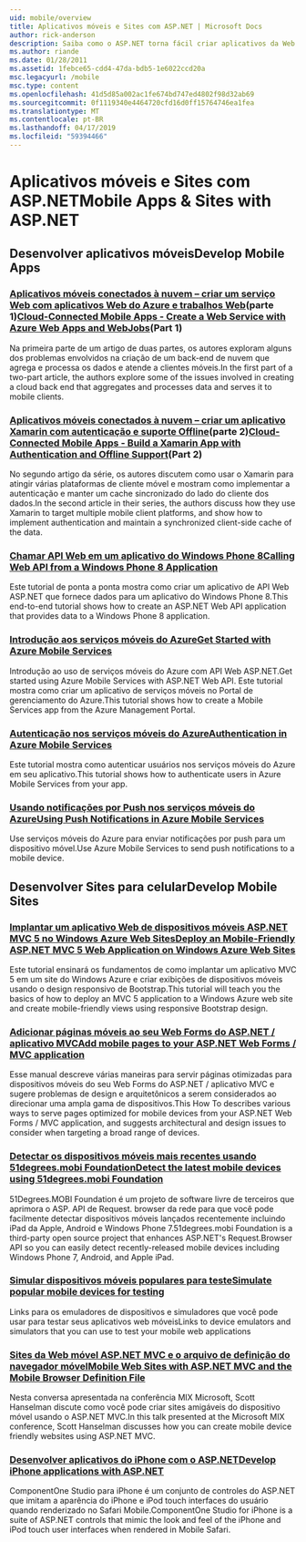 ```yaml
---
uid: mobile/overview
title: Aplicativos móveis e Sites com ASP.NET | Microsoft Docs
author: rick-anderson
description: Saiba como o ASP.NET torna fácil criar aplicativos da Web móveis
ms.author: riande
ms.date: 01/28/2011
ms.assetid: 1febce65-cdd4-47da-bdb5-1e6022ccd20a
msc.legacyurl: /mobile
msc.type: content
ms.openlocfilehash: 41d5d85a002ac1fe674bd747ed4802f98d32ab69
ms.sourcegitcommit: 0f1119340e4464720cfd16d0ff15764746ea1fea
ms.translationtype: MT
ms.contentlocale: pt-BR
ms.lasthandoff: 04/17/2019
ms.locfileid: "59394466"
---
```

# <a name="mobile-apps--sites-with-aspnet"></a><span data-ttu-id="61fd7-103">Aplicativos móveis e Sites com ASP.NET</span><span class="sxs-lookup"><span data-stu-id="61fd7-103">Mobile Apps & Sites with ASP.NET</span></span>

## <a name="develop-mobile-apps"></a><span data-ttu-id="61fd7-104">Desenvolver aplicativos móveis</span><span class="sxs-lookup"><span data-stu-id="61fd7-104">Develop Mobile Apps</span></span>


### <a name="cloud-connected-mobile-apps---create-a-web-service-with-azure-web-apps-and-webjobshttpsmsdnmicrosoftcommagazinemt185572part-1"></a><span data-ttu-id="61fd7-105">[Aplicativos móveis conectados à nuvem – criar um serviço Web com aplicativos Web do Azure e trabalhos Web](https://msdn.microsoft.com/magazine/mt185572)(parte 1)</span><span class="sxs-lookup"><span data-stu-id="61fd7-105">[Cloud-Connected Mobile Apps - Create a Web Service with Azure Web Apps and WebJobs](https://msdn.microsoft.com/magazine/mt185572)(Part 1)</span></span>

<span data-ttu-id="61fd7-106">Na primeira parte de um artigo de duas partes, os autores exploram alguns dos problemas envolvidos na criação de um back-end de nuvem que agrega e processa os dados e atende a clientes móveis.</span><span class="sxs-lookup"><span data-stu-id="61fd7-106">In the first part of a two-part article, the authors explore some of the issues involved in creating a cloud back end that aggregates and processes data and serves it to mobile clients.</span></span>


### <a name="cloud-connected-mobile-apps---build-a-xamarin-app-with-authentication-and-offline-supporthttpsmsdnmicrosoftcommagazinemt422581aspxpart-2"></a><span data-ttu-id="61fd7-107">[Aplicativos móveis conectados à nuvem – criar um aplicativo Xamarin com autenticação e suporte Offline](https://msdn.microsoft.com/magazine/mt422581.aspx)(parte 2)</span><span class="sxs-lookup"><span data-stu-id="61fd7-107">[Cloud-Connected Mobile Apps - Build a Xamarin App with Authentication and Offline Support](https://msdn.microsoft.com/magazine/mt422581.aspx)(Part 2)</span></span>

<span data-ttu-id="61fd7-108">No segundo artigo da série, os autores discutem como usar o Xamarin para atingir várias plataformas de cliente móvel e mostram como implementar a autenticação e manter um cache sincronizado do lado do cliente dos dados.</span><span class="sxs-lookup"><span data-stu-id="61fd7-108">In the second article in their series, the authors discuss how they use Xamarin to target multiple mobile client platforms, and show how to implement authentication and maintain a synchronized client-side cache of the data.</span></span>


### <a name="calling-web-api-from-a-windows-phone-8-applicationweb-apioverviewmobile-clientscalling-web-api-from-a-windows-phone-8-applicationmd"></a>[<span data-ttu-id="61fd7-109">Chamar API Web em um aplicativo do Windows Phone 8</span><span class="sxs-lookup"><span data-stu-id="61fd7-109">Calling Web API from a Windows Phone 8 Application</span></span>](../web-api/overview/mobile-clients/calling-web-api-from-a-windows-phone-8-application.md)

<span data-ttu-id="61fd7-110">Este tutorial de ponta a ponta mostra como criar um aplicativo de API Web ASP.NET que fornece dados para um aplicativo do Windows Phone 8.</span><span class="sxs-lookup"><span data-stu-id="61fd7-110">This end-to-end tutorial shows how to create an ASP.NET Web API application that provides data to a Windows Phone 8 application.</span></span>


### <a name="get-started-with-azure-mobile-serviceshttpsazuremicrosoftcomdocumentationarticlesmobile-services-dotnet-backend-windows-store-dotnet-get-startedwtmcidzumoaspnet"></a>[<span data-ttu-id="61fd7-111">Introdução aos serviços móveis do Azure</span><span class="sxs-lookup"><span data-stu-id="61fd7-111">Get Started with Azure Mobile Services</span></span>](https://azure.microsoft.com/documentation/articles/mobile-services-dotnet-backend-windows-store-dotnet-get-started?WT.mc_id=zumo_aspnet)

<span data-ttu-id="61fd7-112">Introdução ao uso de serviços móveis do Azure com API Web ASP.NET.</span><span class="sxs-lookup"><span data-stu-id="61fd7-112">Get started using Azure Mobile Services with ASP.NET Web API.</span></span> <span data-ttu-id="61fd7-113">Este tutorial mostra como criar um aplicativo de serviços móveis no Portal de gerenciamento do Azure.</span><span class="sxs-lookup"><span data-stu-id="61fd7-113">This tutorial shows how to create a Mobile Services app from the Azure Management Portal.</span></span>


### <a name="authentication-in-azure-mobile-serviceshttpsazuremicrosoftcomdocumentationarticlesmobile-services-dotnet-backend-windows-store-dotnet-get-started-userswtmcidzumoaspnet"></a>[<span data-ttu-id="61fd7-114">Autenticação nos serviços móveis do Azure</span><span class="sxs-lookup"><span data-stu-id="61fd7-114">Authentication in Azure Mobile Services</span></span>](https://azure.microsoft.com/documentation/articles/mobile-services-dotnet-backend-windows-store-dotnet-get-started-users/?WT.mc_id=zumo_aspnet)

<span data-ttu-id="61fd7-115">Este tutorial mostra como autenticar usuários nos serviços móveis do Azure em seu aplicativo.</span><span class="sxs-lookup"><span data-stu-id="61fd7-115">This tutorial shows how to authenticate users in Azure Mobile Services from your app.</span></span>


### <a name="using-push-notifications-in-azure-mobile-serviceshttpsazuremicrosoftcomdocumentationarticlesmobile-services-dotnet-backend-windows-store-dotnet-get-started-pushwtmcidzumoaspnet"></a>[<span data-ttu-id="61fd7-116">Usando notificações por Push nos serviços móveis do Azure</span><span class="sxs-lookup"><span data-stu-id="61fd7-116">Using Push Notifications in Azure Mobile Services</span></span>](https://azure.microsoft.com/documentation/articles/mobile-services-dotnet-backend-windows-store-dotnet-get-started-push/?WT.mc_id=zumo_aspnet)

<span data-ttu-id="61fd7-117">Use serviços móveis do Azure para enviar notificações por push para um dispositivo móvel.</span><span class="sxs-lookup"><span data-stu-id="61fd7-117">Use Azure Mobile Services to send push notifications to a mobile device.</span></span>


## <a name="develop-mobile-sites"></a><span data-ttu-id="61fd7-118">Desenvolver Sites para celular</span><span class="sxs-lookup"><span data-stu-id="61fd7-118">Develop Mobile Sites</span></span>


### <a name="deploy-an-mobile-friendly-aspnet-mvc-5-web-application-on-windows-azure-web-siteshttpsdocsmicrosoftcomazureapp-service-webweb-sites-dotnet-deploy-aspnet-mvc-mobile-app"></a>[<span data-ttu-id="61fd7-119">Implantar um aplicativo Web de dispositivos móveis ASP.NET MVC 5 no Windows Azure Web Sites</span><span class="sxs-lookup"><span data-stu-id="61fd7-119">Deploy an Mobile-Friendly ASP.NET MVC 5 Web Application on Windows Azure Web Sites</span></span>](https://docs.microsoft.com/azure/app-service-web/web-sites-dotnet-deploy-aspnet-mvc-mobile-app)

<span data-ttu-id="61fd7-120">Este tutorial ensinará os fundamentos de como implantar um aplicativo MVC 5 em um site do Windows Azure e criar exibições de dispositivos móveis usando o design responsivo de Bootstrap.</span><span class="sxs-lookup"><span data-stu-id="61fd7-120">This tutorial will teach you the basics of how to deploy an MVC 5 application to a Windows Azure web site and create mobile-friendly views using responsive Bootstrap design.</span></span>


### <a name="add-mobile-pages-to-your-aspnet-web-forms--mvc-applicationwhitepapersadd-mobile-pages-to-your-aspnet-web-forms-mvc-applicationmd"></a>[<span data-ttu-id="61fd7-121">Adicionar páginas móveis ao seu Web Forms do ASP.NET / aplicativo MVC</span><span class="sxs-lookup"><span data-stu-id="61fd7-121">Add mobile pages to your ASP.NET Web Forms / MVC application</span></span>](../whitepapers/add-mobile-pages-to-your-aspnet-web-forms-mvc-application.md)

<span data-ttu-id="61fd7-122">Esse manual descreve várias maneiras para servir páginas otimizadas para dispositivos móveis do seu Web Forms do ASP.NET / aplicativo MVC e sugere problemas de design e arquitetônicos a serem considerados ao direcionar uma ampla gama de dispositivos.</span><span class="sxs-lookup"><span data-stu-id="61fd7-122">This How To describes various ways to serve pages optimized for mobile devices from your ASP.NET Web Forms / MVC application, and suggests architectural and design issues to consider when targeting a broad range of devices.</span></span>


### <a name="detect-the-latest-mobile-devices-using-51degreesmobi-foundationhttpsgithubcom51degreesdotnet-device-detection"></a>[<span data-ttu-id="61fd7-123">Detectar os dispositivos móveis mais recentes usando 51degrees.mobi Foundation</span><span class="sxs-lookup"><span data-stu-id="61fd7-123">Detect the latest mobile devices using 51degrees.mobi Foundation</span></span>](https://github.com/51Degrees/dotNET-Device-Detection)

<span data-ttu-id="61fd7-124">51Degrees.MOBI Foundation é um projeto de software livre de terceiros que aprimora o ASP. API de Request. browser da rede para que você pode facilmente detectar dispositivos móveis lançados recentemente incluindo iPad da Apple, Android e Windows Phone 7.</span><span class="sxs-lookup"><span data-stu-id="61fd7-124">51degrees.mobi Foundation is a third-party open source project that enhances ASP.NET's Request.Browser API so you can easily detect recently-released mobile devices including Windows Phone 7, Android, and Apple iPad.</span></span>


### <a name="simulate-popular-mobile-devices-for-testingdevice-simulatorsmd"></a>[<span data-ttu-id="61fd7-125">Simular dispositivos móveis populares para teste</span><span class="sxs-lookup"><span data-stu-id="61fd7-125">Simulate popular mobile devices for testing</span></span>](device-simulators.md)

<span data-ttu-id="61fd7-126">Links para os emuladores de dispositivos e simuladores que você pode usar para testar seus aplicativos web móveis</span><span class="sxs-lookup"><span data-stu-id="61fd7-126">Links to device emulators and simulators that you can use to test your mobile web applications</span></span>


### <a name="mobile-web-sites-with-aspnet-mvc-and-the-mobile-browser-definition-filehttpwwwhanselmancomblogmixmobilewebsiteswithaspnetmvcandthemobilebrowserdefinitionfileaspx"></a>[<span data-ttu-id="61fd7-127">Sites da Web móvel ASP.NET MVC e o arquivo de definição do navegador móvel</span><span class="sxs-lookup"><span data-stu-id="61fd7-127">Mobile Web Sites with ASP.NET MVC and the Mobile Browser Definition File</span></span>](http://www.hanselman.com/blog/MixMobileWebSitesWithASPNETMVCAndTheMobileBrowserDefinitionFile.aspx)

<span data-ttu-id="61fd7-128">Nesta conversa apresentada na conferência MIX Microsoft, Scott Hanselman discute como você pode criar sites amigáveis do dispositivo móvel usando o ASP.NET MVC.</span><span class="sxs-lookup"><span data-stu-id="61fd7-128">In this talk presented at the Microsoft MIX conference, Scott Hanselman discusses how you can create mobile device friendly websites using ASP.NET MVC.</span></span>


### <a name="develop-iphone-applications-with-aspnethttplabscomponentonecomiphone"></a>[<span data-ttu-id="61fd7-129">Desenvolver aplicativos do iPhone com o ASP.NET</span><span class="sxs-lookup"><span data-stu-id="61fd7-129">Develop iPhone applications with ASP.NET</span></span>](http://labs.componentone.com/iPhone/)

<span data-ttu-id="61fd7-130">ComponentOne Studio para iPhone é um conjunto de controles do ASP.NET que imitam a aparência do iPhone e iPod touch interfaces do usuário quando renderizado no Safari Mobile.</span><span class="sxs-lookup"><span data-stu-id="61fd7-130">ComponentOne Studio for iPhone is a suite of ASP.NET controls that mimic the look and feel of the iPhone and iPod touch user interfaces when rendered in Mobile Safari.</span></span>
